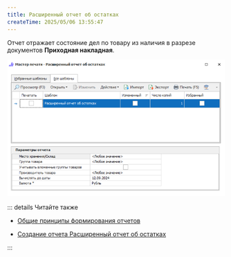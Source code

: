 ```yaml
---
title: Расширенный отчет об остатках
createTime: 2025/05/06 13:55:47
---
```

Отчет отражает состояние дел по товару из наличия в разрезе документов **Приходная накладная**.

![](../../../assets/specification/rasshirennyj_otchet_ob_ostatkakh_1.png)

::: details Читайте также

- [Общие принципы формирования отчетов](../obshchie_printsipy_formirovaniya_otchetov.md)

- [Создание отчета Расширенный отчет об остатках](../../../work/otchety/skladskie_otchety/ob_ostatkakh.md)

:::